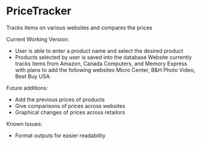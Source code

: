 # PriceTracker
Tracks items on various websites and compares the prices

Current Working Version: 
- User is able to enter a product name and select the desired product
- Products selected by user is saved into the database
Website currently tracks items from Amazon, Canada Computers, and Memory Express with plans to add the following websites Micro Center, B&H Photo Video, Best Buy USA. 

Future additions:
- Add the previous prices of products
- Give comparisons of prices across websites
- Graphical changes of prices across retailors

Known Issues:
- Format outputs for easier readability
